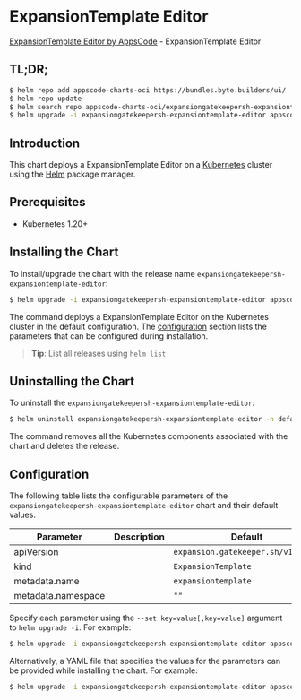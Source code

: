 # ExpansionTemplate Editor

[ExpansionTemplate Editor by AppsCode](https://appscode.com) - ExpansionTemplate Editor

## TL;DR;

```bash
$ helm repo add appscode-charts-oci https://bundles.byte.builders/ui/
$ helm repo update
$ helm search repo appscode-charts-oci/expansiongatekeepersh-expansiontemplate-editor --version=v0.11.0
$ helm upgrade -i expansiongatekeepersh-expansiontemplate-editor appscode-charts-oci/expansiongatekeepersh-expansiontemplate-editor -n default --create-namespace --version=v0.11.0
```

## Introduction

This chart deploys a ExpansionTemplate Editor on a [Kubernetes](http://kubernetes.io) cluster using the [Helm](https://helm.sh) package manager.

## Prerequisites

- Kubernetes 1.20+

## Installing the Chart

To install/upgrade the chart with the release name `expansiongatekeepersh-expansiontemplate-editor`:

```bash
$ helm upgrade -i expansiongatekeepersh-expansiontemplate-editor appscode-charts-oci/expansiongatekeepersh-expansiontemplate-editor -n default --create-namespace --version=v0.11.0
```

The command deploys a ExpansionTemplate Editor on the Kubernetes cluster in the default configuration. The [configuration](#configuration) section lists the parameters that can be configured during installation.

> **Tip**: List all releases using `helm list`

## Uninstalling the Chart

To uninstall the `expansiongatekeepersh-expansiontemplate-editor`:

```bash
$ helm uninstall expansiongatekeepersh-expansiontemplate-editor -n default
```

The command removes all the Kubernetes components associated with the chart and deletes the release.

## Configuration

The following table lists the configurable parameters of the `expansiongatekeepersh-expansiontemplate-editor` chart and their default values.

|     Parameter      | Description |                    Default                    |
|--------------------|-------------|-----------------------------------------------|
| apiVersion         |             | <code>expansion.gatekeeper.sh/v1alpha1</code> |
| kind               |             | <code>ExpansionTemplate</code>                |
| metadata.name      |             | <code>expansiontemplate</code>                |
| metadata.namespace |             | <code>""</code>                               |


Specify each parameter using the `--set key=value[,key=value]` argument to `helm upgrade -i`. For example:

```bash
$ helm upgrade -i expansiongatekeepersh-expansiontemplate-editor appscode-charts-oci/expansiongatekeepersh-expansiontemplate-editor -n default --create-namespace --version=v0.11.0 --set apiVersion=expansion.gatekeeper.sh/v1alpha1
```

Alternatively, a YAML file that specifies the values for the parameters can be provided while
installing the chart. For example:

```bash
$ helm upgrade -i expansiongatekeepersh-expansiontemplate-editor appscode-charts-oci/expansiongatekeepersh-expansiontemplate-editor -n default --create-namespace --version=v0.11.0 --values values.yaml
```
